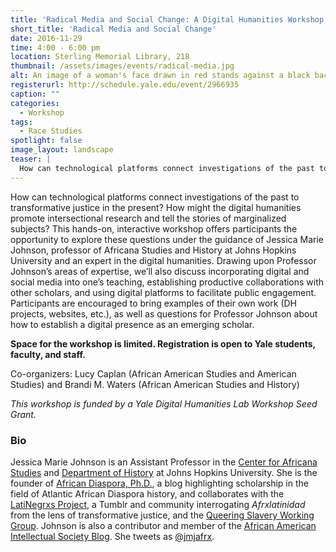 ```yaml
---
title: 'Radical Media and Social Change: A Digital Humanities Workshop'
short_title: 'Radical Media and Social Change'
date: 2016-11-29 
time: 4:00 - 6:00 pm
location: Sterling Memorial Library, 218
thumbnail: /assets/images/events/radical-media.jpg
alt: An image of a woman's face drawn in red stands against a black background. The woman is wearing a white necklace and her eyes, mouth, and nose are drawn with red splotches. The words Confessions of a Sable Fan Gyrl are written across the top and reserved on the bottom of the image.
registerurl: http://schedule.yale.edu/event/2966935
caption: ""
categories: 
  - Workshop
tags:
  - Race Studies
spotlight: false 
image_layout: landscape
teaser: |
  How can technological platforms connect investigations of the past to transformative justice in the present? How might the digital humanities promote intersectional research and tell the stories of marginalized subjects? 
---
```

How can technological platforms connect investigations of the past to transformative justice in the present? How might the digital humanities promote intersectional research and tell the stories of marginalized subjects? This hands-on, interactive workshop offers participants the opportunity to explore these questions under the guidance of Jessica Marie Johnson, professor of Africana Studies and History at Johns Hopkins University and an expert in the digital humanities. Drawing upon Professor Johnson’s areas of expertise, we’ll also discuss incorporating digital and social media into one’s teaching, establishing productive collaborations with other scholars, and using digital platforms to facilitate public engagement. Participants are encouraged to bring examples of their own work (DH projects, websites, etc.), as well as questions for Professor Johnson about how to establish a digital presence as an emerging scholar.

**Space for the workshop is limited. Registration is open to Yale students, faculty, and staff.**

Co-organizers: Lucy Caplan (African American Studies and American Studies) and Brandi M. Waters (African American Studies and History)

*This workshop is funded by a Yale Digital Humanities Lab Workshop Seed Grant.*

### Bio
Jessica Marie Johnson is an Assistant Professor in the <a href='http://krieger.jhu.edu/africana' target='_blank'>Center for Africana Studies</a> and <a href='http://history.jhu.edu/' target='_blank'>Department of History</a> at Johns Hopkins University. She is the founder of <a href='http://africandiasporaphd.com/' target='_blank'>African Diaspora, Ph.D.</a>, a blog highlighting scholarship in the field of Atlantic African Diaspora history, and collaborates with the <a href='http://lati-negros.tumblr.com/' target='_blank'>LatiNegrxs Project</a>, a Tumblr and community interrogating *Afrxlatinidad* from the lens of transformative justice, and the <a href='http://qswg.tumblr.com/' target='_blank'>Queering Slavery Working Group</a>. Johnson is also a contributor and member of the <a href='http://aaihs.org/author/jmjohnson/' target='_blank'>African American Intellectual Society Blog</a>. She tweets as <a href='https://twitter.com/jmjafrx' target='_blank'>@jmjafrx</a>.